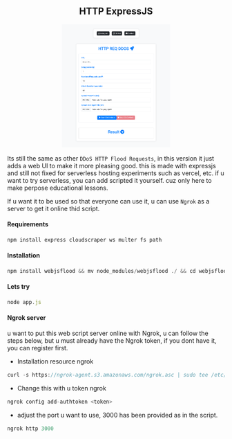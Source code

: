 <h2 align="center">HTTP ExpressJS</h1>

<p align="center">
    <img width="250" src="screenshot/http/Demo2.png" alt="Console">
</p>

Its still the same as other `DDoS ​​HTTP Flood Requests`, in this version it just adds a web UI to make it more pleasing good. this is made with expressjs and still not fixed for serverless hosting experiments such as vercel, etc. if u want to try serverless, you can add scripted it yourself. cuz only here to make perpose educational lessons.

If u want it to be used so that everyone can use it, u can use `Ngrok` as a server to get it online thid script.

#### Requirements

```javascript
npm install express cloudscraper ws multer fs path
```

#### Installation

```javascript
npm install webjsflood && mv node_modules/webjsflood ./ && cd webjsflood
```

#### Lets try

```javascript
node app.js
```

#### Ngrok server

u want to put this web script server online with Ngrok, u can follow the steps below, but u must already have the Ngrok token, if you dont have it, you can register first.

- Installation resource ngrok

```javascript
curl -s https://ngrok-agent.s3.amazonaws.com/ngrok.asc | sudo tee /etc/apt/trusted.gpg.d/ngrok.asc >/dev/null && echo "deb https://ngrok-agent.s3.amazonaws.com buster main" | sudo tee /etc/apt/sources.list.d/ngrok.list && sudo apt update && sudo apt install ngrok
```
- Change this <token> with u token ngrok

```javascript
ngrok config add-authtoken <token>
```

- adjust the port u want to use, 3000 has been provided as in the script.

```javascript
ngrok http 3000
````